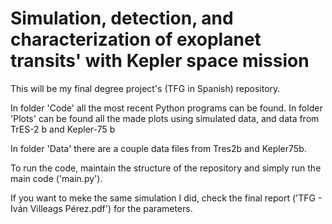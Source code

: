 # Simulation, detection, and characterization of exoplanet transits' with Kepler space mission

This will be my final degree project's (TFG in Spanish) repository.

In folder 'Code' all the most recent Python programs can be found. In folder 'Plots' can be found all the made plots using simulated data, and data from TrES-2 b and Kepler-75 b

In folder 'Data' there are a couple data files from Tres2b and Kepler75b. 

To run the code, maintain the structure of the repository and simply run the main code ('main.py').

If you want to meke the same simulation I did, check the final report ('TFG - Iván Villeags Pérez.pdf') for the parameters.
